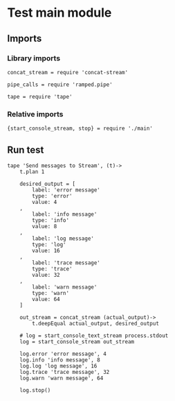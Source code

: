 # Test main module

## Imports

### Library imports

	concat_stream = require 'concat-stream'

	pipe_calls = require 'ramped.pipe'

	tape = require 'tape'


### Relative imports

	{start_console_stream, stop} = require './main'


## Run test

	tape 'Send messages to Stream', (t)->
		t.plan 1

		desired_output = [
			label: 'error message'
			type: 'error'
			value: 4
		,
			label: 'info message'
			type: 'info'
			value: 8
		,
			label: 'log message'
			type: 'log'
			value: 16
		,
			label: 'trace message'
			type: 'trace'
			value: 32
		,
			label: 'warn message'
			type: 'warn'
			value: 64
		]

		out_stream = concat_stream (actual_output)->
			t.deepEqual actual_output, desired_output

		# log = start_console_text_stream process.stdout
		log = start_console_stream out_stream

		log.error 'error message', 4
		log.info 'info message', 8
		log.log 'log message', 16
		log.trace 'trace message', 32
		log.warn 'warn message', 64

		log.stop()
